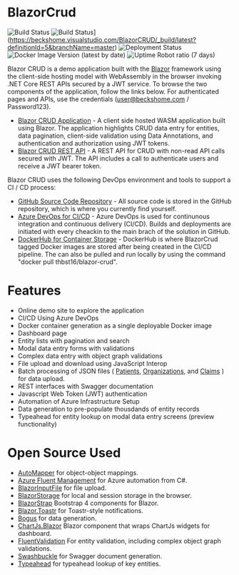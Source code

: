 # BlazorCrud
![Build Status](https://beckshome.visualstudio.com/BlazorCRUD/_apis/build/status/thbst16.BlazorCrud?branchName=master)
![Build Status](https://beckshome.visualstudio.com/BlazorCRUD/_apis/build/status/thbst16.BlazorCrud.docker?branchName=master)](https://beckshome.visualstudio.com/BlazorCRUD/_build/latest?definitionId=5&branchName=master)
![Deployment Status](https://beckshome.vsrm.visualstudio.com/_apis/public/Release/badge/4205f4a9-c0ad-4900-aefd-9efecd2543bc/1/2)
![Docker Image Version (latest by date)](https://img.shields.io/docker/v/thbst16/blazor-crud?logo=docker)
![Uptime Robot ratio (7 days)](https://img.shields.io/uptimerobot/ratio/7/m784732895-fc1b844a033d7645bb9eefe9?logo=http)

Blazor CRUD is a demo application built with the [Blazor](https://blazor.net) framework using the client-side hosting model with WebAssembly in the browser invoking .NET Core REST APIs secured by a JWT service. To browse the two components of the application, follow the links below. For authenticated pages and APIs, use the credentials (user@beckshome.com / Password123).
* [Blazor CRUD Application](https://becksblazor.azurewebsites.net/) - A client side hosted WASM application built using Blazor. The application highlights CRUD data entry for entities, data pagination, client-side validation using Data Annotations, and authentication and authorization using JWT tokens.
* [Blazor CRUD REST API](https://becksblazor.azurewebsites.net/swagger/index.html) - A REST API for CRUD with non-read API calls secured with JWT. The API includes a call to authenticate users and receive a JWT bearer token.

Blazor CRUD uses the following DevOps environment and tools to support a CI / CD process:
* [GitHub Source Code Repository](https://github.com/thbst16/BlazorCrud) - All source code is stored in the GitHub repository, which is where you currently find yourself.
* [Azure DevOps for CI/CD](https://beckshome.visualstudio.com/BlazorCRUD/_build) - Azure DevOps is used for continunous integration and continuous delivery (CI/CD). Builds and deployments are initiated with every cheackin to the main brach of the solution in GitHub.
* [DockerHub for Container Storage](https://hub.docker.com/r/thbst16/blazor-crud) - DockerHub is where BlazorCrud tagged Docker images are stored after being created in the CI/CD pipeline. The can also be pulled and run locally by using the command "docker pull thbst16/blazor-crud".

# Features

* Online demo site to explore the application
* CI/CD Using Azure DevOps
* Docker container generation as a single deployable Docker image
* Dashboard page
* Entity lists with pagination and search
* Modal data entry forms with validations
* Complex data entry with object graph validations
* File upload and download using JavaScript Interop
* Batch processing of JSON files (
[Patients](https://raw.githubusercontent.com/thbst16/BlazorCrud/master/BlazorCrud.Shared/Data/SampleData/patients.json), 
[Organizations](https://raw.githubusercontent.com/thbst16/BlazorCrud/master/BlazorCrud.Shared/Data/SampleData/organizations.json), and
[Claims](https://raw.githubusercontent.com/thbst16/BlazorCrud/master/BlazorCrud.Shared/Data/SampleData/claims.json)
) for data upload.
* REST interfaces with Swagger documentation
* Javascript Web Token (JWT) authentication
* Automation of Azure Infrastructure Setup
* Data generation to pre-populate thousdands of entity records
* Typeahead for entity lookup on modal data entry screens (preview functionality)

# Open Source Used

* [AutoMapper](https://github.com/AutoMapper/AutoMapper) for object-object mappings.
* [Azure Fluent Management](https://github.com/Azure/azure-libraries-for-net) for Azure automation from C#.
* [BlazorInputFile](https://github.com/SteveSandersonMS/BlazorInputFile) for file upload.
* [BlazorStorage](https://github.com/cloudcrate/BlazorStorage) for local and session storage in the browser.
* [BlazorStrap](https://github.com/chanan/BlazorStrap) Bootstrap 4 components for Blazor.
* [Blazor.Toastr](https://github.com/sotsera/sotsera.blazor.toaster) for Toastr-style notifications.
* [Bogus](https://github.com/bchavez/Bogus) for data generation.
* [ChartJs.Blazor](https://github.com/mariusmuntean/ChartJs.Blazor) Blazor component that wraps ChartJs widgets for dashboard.
* [FluentValidation](https://github.com/JeremySkinner/FluentValidation) For entity validation, including complex object graph validations. 
* [Swashbuckle](https://github.com/domaindrivendev/Swashbuckle) for Swagger document generation.
* [Typeahead](https://github.com/Blazored/Typeahead) for typeahead lookup of key entities.
